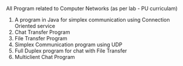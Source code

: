 All Program related to Computer Networks (as per lab - PU curriculam)

 1.  A program in Java for simplex communication using Connection Oriented service
 2.  Chat Transfer Program
 3.  File Transfer Program
 4.  Simplex Communication program using UDP
 5.  Full Duplex program for chat with File Transfer
 6.  Multiclient Chat Program 

